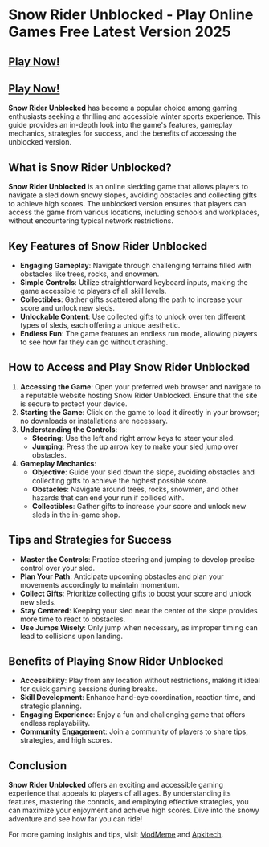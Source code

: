 # Snow Rider Unblocked - Play Online Games Free Latest Version 2025

## [Play Now!](https://modmeme.com/)

## [Play Now!](https://apkitech.com/)

**Snow Rider Unblocked** has become a popular choice among gaming enthusiasts seeking a thrilling and accessible winter sports experience. This guide provides an in-depth look into the game's features, gameplay mechanics, strategies for success, and the benefits of accessing the unblocked version.

## What is Snow Rider Unblocked?

**Snow Rider Unblocked** is an online sledding game that allows players to navigate a sled down snowy slopes, avoiding obstacles and collecting gifts to achieve high scores. The unblocked version ensures that players can access the game from various locations, including schools and workplaces, without encountering typical network restrictions.

## Key Features of Snow Rider Unblocked

- **Engaging Gameplay**: Navigate through challenging terrains filled with obstacles like trees, rocks, and snowmen.
- **Simple Controls**: Utilize straightforward keyboard inputs, making the game accessible to players of all skill levels.
- **Collectibles**: Gather gifts scattered along the path to increase your score and unlock new sleds.
- **Unlockable Content**: Use collected gifts to unlock over ten different types of sleds, each offering a unique aesthetic.
- **Endless Fun**: The game features an endless run mode, allowing players to see how far they can go without crashing.

## How to Access and Play Snow Rider Unblocked

1. **Accessing the Game**: Open your preferred web browser and navigate to a reputable website hosting Snow Rider Unblocked. Ensure that the site is secure to protect your device.
2. **Starting the Game**: Click on the game to load it directly in your browser; no downloads or installations are necessary.
3. **Understanding the Controls**:
   - **Steering**: Use the left and right arrow keys to steer your sled.
   - **Jumping**: Press the up arrow key to make your sled jump over obstacles.
4. **Gameplay Mechanics**:
   - **Objective**: Guide your sled down the slope, avoiding obstacles and collecting gifts to achieve the highest possible score.
   - **Obstacles**: Navigate around trees, rocks, snowmen, and other hazards that can end your run if collided with.
   - **Collectibles**: Gather gifts to increase your score and unlock new sleds in the in-game shop.

## Tips and Strategies for Success

- **Master the Controls**: Practice steering and jumping to develop precise control over your sled.
- **Plan Your Path**: Anticipate upcoming obstacles and plan your movements accordingly to maintain momentum.
- **Collect Gifts**: Prioritize collecting gifts to boost your score and unlock new sleds.
- **Stay Centered**: Keeping your sled near the center of the slope provides more time to react to obstacles.
- **Use Jumps Wisely**: Only jump when necessary, as improper timing can lead to collisions upon landing.

## Benefits of Playing Snow Rider Unblocked

- **Accessibility**: Play from any location without restrictions, making it ideal for quick gaming sessions during breaks.
- **Skill Development**: Enhance hand-eye coordination, reaction time, and strategic planning.
- **Engaging Experience**: Enjoy a fun and challenging game that offers endless replayability.
- **Community Engagement**: Join a community of players to share tips, strategies, and high scores.

## Conclusion

**Snow Rider Unblocked** offers an exciting and accessible gaming experience that appeals to players of all ages. By understanding its features, mastering the controls, and employing effective strategies, you can maximize your enjoyment and achieve high scores. Dive into the snowy adventure and see how far you can ride!

For more gaming insights and tips, visit [ModMeme](https://modmeme.com/) and [Apkitech](https://apkitech.com/).
